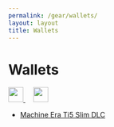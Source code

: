 ```yaml
---
permalink: /gear/wallets/
layout: layout
title: Wallets
---
```


<div class="center">

   <h1>Wallets</h1>
   
   <a href="https://github.com/StevenTammen/steventammen.github.io/edit/master/pages/gear/wallets.md" target="_blank">
     <img src="https://steventammen.github.io/assets/images/GitHub.png" height="30" width="30">
   </a> &nbsp; &nbsp;
   
   <a href="http://prose.io/#StevenTammen/steventammen.github.io/edit/master/pages/gear/wallets.md" target="_blank">
     <img src="https://steventammen.github.io/assets/images/Prose.png" height="30" width="30">
   </a>
   
</div>

- [Machine Era Ti5 Slim DLC](https://www.machine-era.com/collections/frontpage/products/ti5-slim-wallet-dlc)
